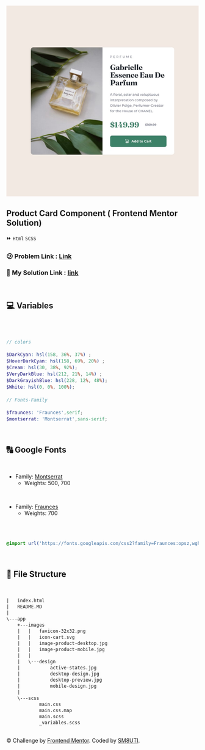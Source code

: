 
<img src="app/images/design/desktop-design.jpg" height="500px"  width="100%" style="object-fit:cover">

<br/>

## Product Card Component ( Frontend Mentor Solution)

⏩ `Html` `SCSS`

### 😕 Problem Link : [Link](https://www.frontendmentor.io/challenges/product-preview-card-component-GO7UmttRfa)

### 🌝 My Solution Link : [link](https://sm8uti.github.io/fronted-mentor-challenges/Product-card-preview/)

<br/>

## 💻 Variables

<br/>

```scss

// colors 

$DarkCyan: hsl(158, 36%, 37%) ;
$HoverDarkCyan: hsl(158, 69%, 20%) ;
$Cream: hsl(30, 38%, 92%);
$VeryDarkBlue: hsl(212, 21%, 14%) ;
$DarkGrayishBlue: hsl(228, 12%, 48%);
$White: hsl(0, 0%, 100%);

// Fonts-Family 

$fraunces: 'Fraunces',serif;
$montserrat: 'Montserrat',sans-serif;


```

<br/>

## 🔠 Google Fonts

<br/>

- Family: [Montserrat](https://fonts.google.com/specimen/Montserrat)
  - Weights: 500, 700

<br/>

- Family: [Fraunces](https://fonts.google.com/specimen/Fraunces)
  - Weights: 700

<br/>

```scss

@import url('https://fonts.googleapis.com/css2?family=Fraunces:opsz,wght@9..144,700&family=Montserrat:wght@500;700&display=swap');


```

<br/>

## 📁 File Structure

<br/>

```
|   index.html
|   README.MD
|
\---app
    +---images
    |   |   favicon-32x32.png
    |   |   icon-cart.svg
    |   |   image-product-desktop.jpg
    |   |   image-product-mobile.jpg
    |   |
    |   \---design
    |           active-states.jpg
    |           desktop-design.jpg
    |           desktop-preview.jpg
    |           mobile-design.jpg
    |
    \---scss
            main.css
            main.css.map
            main.scss
            _variables.scss
```

<br/>


<div class="attribution">
    ©️ Challenge by <a href="https://www.frontendmentor.io?ref=challenge" target="_blank">Frontend Mentor</a>.
    Coded by <a href="https://www.frontendmentor.io/profile/SM8UTI">SM8UTI</a>.
